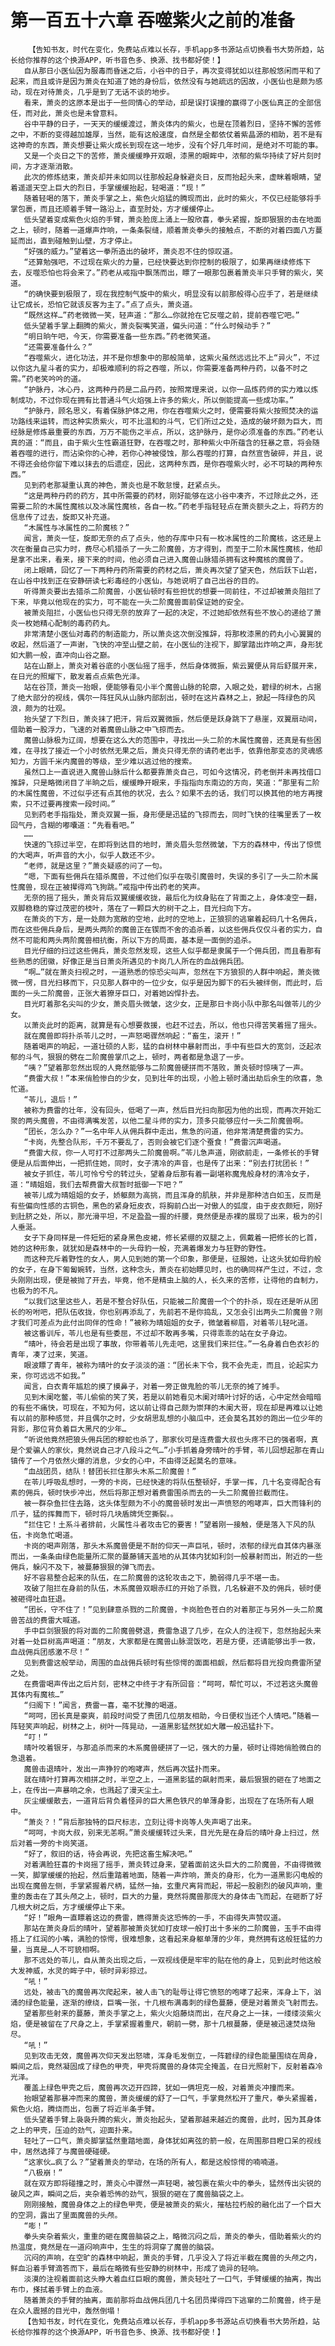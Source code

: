 # 第一百五十六章 吞噬紫火之前的准备
        【告知书友，时代在变化，免费站点难以长存，手机app多书源站点切换看书大势所趋，站长给你推荐的这个换源APP，听书音色多、换源、找书都好使！】
       自从那日小医仙因为服毒而昏迷之后，小谷中的日子，再次变得犹如以往那般悠闲而平和了起来，而且或许是因为萧炎在知道了她的身份后，依然没有与她疏远的因故，小医仙也是颇为感动，现在对待萧炎，几乎是到了无话不谈的地步。
       看来，萧炎的这原本是出于一些同情心的举动，却是误打误撞的赢得了小医仙真正的全部信任，而对此，萧炎也是未曾意料。
       谷中平静的日子，一天天的缓缓渡过，萧炎体内的紫火，也是在顶着烈日，坚持不懈的苦修之中，不断的变得越加雄厚，当然，能有这般速度，自然是全都依仗着紫晶源的相助，若不是有这神奇的东西，萧炎想要让紫火成长到现在这一地步，没有个好几年时间，是绝对不可能的事。
       又是一个炎日之下的苦修，萧炎缓缓睁开双眼，漆黑的眼眸中，浓郁的紫华持续了好片刻时间，方才逐渐消散。
       此次的修炼结束，萧炎却并未如同以往那般起身躲避炎日，反而抬起头来，虚眯着眼睛，望着遥遥天空上巨大的烈日，手掌缓缓抬起，轻喝道：“现！”
       随着轻喝的落下，萧炎手掌之上，紫色火焰猛的腾现而出，此时的紫火，不仅已经能够将手掌包裹，而且还顺着手臂一路沿上，直至肘处，方才缓缓停止。
       低头望着变成紫色火焰的手臂，萧炎脸庞上涌上一股欣喜，拳头紧握，旋即狠狠的击在地面之上，顿时，随着一道爆声炸响，一条条裂缝，顺着萧炎拳头的接触点，不断的对着四面八方蔓延而出，直到碰触到山壁，方才停止。
       “好强的威力。”望着这一拳所造出的破坏，萧炎忍不住的惊叹道。
       “还算勉强吧，不过现在紫火的力量，已经快要达到你控制的极限了，如果再继续修炼下去，反噬恐怕也将会来了。”药老从戒指中飘荡而出，瞟了一眼那包裹着萧炎半只手臂的紫火，笑道。
       “的确快要到极限了，现在我控制气旋中的紫火，明显没有以前那般得心应手了，若是继续让它成长，恐怕它就该反客为主了。”点了点头，萧炎道。
       “既然这样…”药老微微一笑，轻声道：“那么…你就抢在它反噬之前，提前吞噬它吧。”
       低头望着手掌上翻腾的紫火，萧炎裂嘴笑道，偏头问道：“什么时候动手？”
       “明日晌午吧，今天，你需要准备一些东西。”药老微笑道。
       “还需要准备什么？”
       “吞噬紫火，进化功法，并不是你想象中的那般简单，这紫火虽然远远比不上“异火”，不过以你这九星斗者的实力，却极难顺利的将之吞噬，所以，你需要准备两种丹药，以备不时之需。”药老笑吟吟的道。
       “护脉丹，冰心丹，这两种丹药是二品丹药，按照常理来说，以你一品炼药师的实力难以炼制成功，不过你现在拥有比普通斗气火焰强上许多的紫火，所以倒能提高一些成功率。”
       “护脉丹，顾名思义，有着保脉护体之用，你在吞噬紫火之时，便需要将紫火按照焚决的运功路线来运转，而这种实质紫火，可不比温和的斗气，它们所过之处，造成的破坏颇为巨大，而经脉是修炼最重要的东西，万万不能伤之半点，所以，这护脉丹，是你必须准备的东西。”药老认真的道：“而且，由于紫火生性霸道狂野，在吞噬之时，那种紫火中所蕴含的狂暴之意，将会随着吞噬的进行，而沾染你的心神，若你心神被侵蚀，那么吞噬的打算，自然宣告破碎，并且，说不得还会给你留下难以抹去的后遗症，因此，这两种东西，是你吞噬紫火时，必不可缺的两种东西。”
       见到药老那凝重认真的神色，萧炎也是不敢怠慢，赶紧点头。
       “这是两种丹药的药方，其中所需要的药材，刚好能够在这小谷中凑齐，不过除此之外，还需要二阶的木属性魔核以及冰属性魔核，各自一枚。”药老手指轻轻点在萧炎额头之上，将药方的信息传了过去，旋即又补充道。
       “木属性与冰属性的二阶魔核？”
       闻言，萧炎一怔，旋即无奈的点了点头，他的存库中只有一枚冰属性的二阶魔核，这还是上次在衡量自己实力时，费尽心机猎杀了一头二阶魔兽，方才得到，而至于二阶木属性魔核，他却是拿不出来，看来，接下来的时间，他必须自己进入魔兽山脉猎杀拥有这种魔核的魔兽了。
       闭上眼睛，回忆了一下两种丹药所需要的药材之后，萧炎再次望了望天色，然后跃下山岩，在山谷中找到正在安静研读七彩毒经的小医仙，与她说明了自己出谷的目的。
       听得萧炎要出去猎杀二阶魔兽，小医仙顿时有些担忧的想要一同前往，不过却被萧炎阻拦了下来，毕竟以他现在的实力，可不能在一头二阶魔兽面前保证她的安全。
       被萧炎阻拦，小医仙也只得无奈的放弃了一起的决定，不过她却依然有些不放心的递给了萧炎一枚她精心配制的毒药药丸。
       非常清楚小医仙对毒药的制造能力，所以萧炎这次倒没推辞，将那枚漆黑的药丸小心翼翼的收起，然后道了一声谢，飞快的冲至山壁之前，在小医仙的注视下，脚掌踏出炸响之声，身形犹如大鹏一般，直冲向山谷之巅。
       站在山巅上，萧炎对着谷底的小医仙摇了摇手，然后身体微振，紫云翼便从背后舒展开来，在日光的照耀下，散发着点点紫色光泽。
       站在谷顶，萧炎一抬眼，便能够看见小半个魔兽山脉的轮廓，入眼之处，碧绿的树木，占据了绝大部分的视线，偶尔一阵狂风从山脉内部刮出，顿时在这片森林之上，掀起一阵绿色的风浪，颇为的壮观。
       抬头望了下烈日，萧炎抹了把汗，背后双翼微振，然后便是跃身跳下了悬崖，双翼扇动间，借助着一股浮力，飞速的对着魔兽山脉之中飞掠而去。
       魔兽山脉极为辽阔，想要在这么大的范围中，寻找出一头二阶的木属性魔兽，还真是有些困难，在寻找了接近一个小时依然无果之后，萧炎只得无奈的请药老出手，依靠他那变态的灵魂感知力，方圆千米内魔兽的等级，至少难以逃过他的搜索。
       虽然口上一直说进入魔兽山脉后什么都要靠萧炎自己，可如今这情况，药老倒并未再找借口推辞，只是略微闭目了半晌之后，缓缓睁开眼来，手指指向东南边的方向，笑道：“那里有二阶的木属性魔兽，不过似乎还有点其他的状况，去么？如果不去的话，我们可以换其他的地方再搜索，只不过要再搜索一段时间。”
       见到药老手指指处，萧炎双翼一振，身形便是迅猛的飞掠而去，同时飞快的往嘴里丢了一枚回气丹，含糊的嘟囔道：“先看看吧。”
       ……
       快速的飞掠过半空，在即将到达目的地时，萧炎眉头忽然微皱，下方的森林中，传出了惊慌的大喝声，听声音的大小，似乎人数还不少。
       “老师，就是这里？”萧炎疑惑的问了一句。
       “嗯，下面有些佣兵在猎杀魔兽，不过他们似乎在吸引魔兽时，失误的多引了一头二阶木属性魔兽，现在正被撵得鸡飞狗跳。”戒指中传出药老的笑声。
       无奈的摇了摇头，萧炎背后双翼缓缓收拢，最后化为纹身贴在了背面之上，身体凌空一翻，双脚稳稳的穿过茂密的枝叶，落在了一颗巨大的树干之上，目光扫向下方。
       在萧炎的下方，是一处颇为宽敞的空地，此时的空地上，正狼狈的逃窜着起码几十名佣兵，而在这些佣兵身后，是两头两阶的魔兽正在锲而不舍的追杀着，以这些佣兵仅仅斗者的实力，自然不可能和两头两阶魔兽相抗衡，所以下方的局面，基本是一面倒的追杀。
       目光仔细的扫过这些佣兵，萧炎忽然发现，这些人似乎都是隶属于一个佣兵团，而且看那有些熟悉的团徽，好像正是当日萧炎所遇见的卡岗几人所在的血战佣兵团。
       “啊…”就在萧炎扫视之时，一道熟悉的惊恐尖叫声，忽然在下方狼狈的人群中响起，萧炎微微一愣，目光扫移而下，只见那人群中的一位少女，似乎是因为脚下的石头被绊倒，而此时，后面的一头二阶魔兽，正张大着獠牙巨口，对着她凶悍扑去。
       目光盯着那名尖叫的少女，萧炎眉头微皱，这少女，正是那日卡岗小队中那名叫做苓儿的少女。
       以萧炎此时的距离，就算是有心想要救援，也赶不过去，所以，他也只得苦笑着摇了摇头。
       就在魔兽即将扑杀苓儿之时，一声怒喝骤然响起：“畜生，滚开！”
       随着喝声的响起，一道壮硕的人影，猛的自树林中暴射而出，手中有些巨大的宽剑，泛起浓郁的斗气，狠狠的劈在二阶魔兽掌爪之上，顿时，两者都是急退了一步。
       “咦？”望着那忽然出现的人竟然能够与二阶魔兽硬拼而不落败，萧炎顿时惊咦了一声。
       “费雷大叔！”本来俏脸惨白的少女，见到壮年的出现，小脸上顿时涌出劫后余生的欣喜，急忙道。
       “苓儿，退后！”
       被称为费雷的壮年，没有回头，低喝了一声，然后目光扫向那因为他的出现，而再次开始汇聚的两头魔兽，不由得满嘴发苦，以他二星斗师的实力，顶多只能够应付一头二阶魔兽啊。
       “团长，怎么办？”一名中年人从佣兵群中走出，焦急的问道，他非常清楚费雷的实力。
       “卡岗，先整合队形，千万不要乱了，否则会被它们逐个蚕食！”费雷沉声喝道。
       “费雷大叔，你一人可打不过那两头二阶魔兽啊。”苓儿急声道，刚欲前走，一条修长的手臂便是从后面伸出，一把抓住她，同时，女子清冷的声音，也是传了出来：“别去打扰团长！”
       被女子抓住，苓儿可怜兮兮的转过头，望着身后那有着一副堪称魔鬼般身材的清冷女子，道：“晴姐姐，我们去帮费雷大叔暂时抵御一下吧？”
       被苓儿成为晴姐姐的女子，娇躯颇为高挑，而且浑身的肌肤，并非是那种洁白如玉，反而是有些偏向性感的古铜色，黑色的紧身短皮衣，将胸前凸出一对傲人的弧度，由于皮衣颇短，刚好到肚脐之处，所以，那光滑平坦，不足盈盈一握的纤腰，竟然便是赤裸的展现了出来，极为的引人垂涎。
       女子下身同样是一件短短的紧身黑色皮裙，修长紧绷的双腿之上，佩戴着一把修长的匕首，她的这种形象，就犹如是森林中的一头母豹一般，充满着爆发力与狂野的野性。
       而这种充斥着野性的女人，男人见到她的第一个印象，那便是，征服她，让这头犹如母豹般的女子，在身下匍匐婉转，当然，这种念头，萧炎在初始瞟见时，也的确同样产生过，不过，念头刚刚出现，便是被抛了开去，毕竟，他不是精虫上脑的人，长久来的苦修，让得他的自制力，也极为的不凡。
       “以我们这里这些人，若是不整合好队伍，只能被二阶魔兽一个个的扑杀，现在还是听从团长的吩咐吧，把队伍收拢，你也别再添乱了，先前若不是你捣乱，又怎会引出两头二阶魔兽？刚才我们可差点为此付出同伴的性命！”被称为晴姐姐的女子，微皱着柳眉，对着苓儿轻叱道。
       被这番训斥，苓儿也是有些委屈，不过却不敢再多嘴，只得乖乖的站在女子身边。
       “晴叶，待会若是出现了事故，你带着苓儿先走吧，这里我们来拦住。”一名身着白色衣衫的青年，凑了过来，笑道。
       眼波瞟了青年，被称为晴叶的女子淡淡的道：“团长未下令，我不会先走，而且，论起实力来，你可远远不如我。”
       闻言，白衣青年尴尬的摸了摸鼻子，对着一旁正做鬼脸的苓儿无奈的摊了摊手。
       见到木阑吃鳖，苓儿偷偷的笑了笑，若是以前她看见木阑对晴叶讨好的话，心中定然会暗暗的有些不痛快，可现在，不知为何，这以前让得自己颇为崇拜的木阑大哥，现在却是再难以让她有以前的那种感觉，并且偶尔之时，少女胡思乱想的小脑瓜中，还会莫名其妙的跑出一位少年的背影，那位背负着巨大黑尺的少年…
       “听说他竟然把狼头佣兵团的穆蛇也杀了，那家伙可是连费雷大叔也头疼不已的强者啊，真是个爱骗人的家伙，竟然说自己才八段斗之气…”小手抓着身旁晴叶的手臂，苓儿回想起那在青山镇传了一个月依然火爆的消息，少女的心中，不由得泛起莫名的意味。
       “血战团员，结队！替团长拦住那头木系二阶魔兽！”
       在苓儿呼吸乱想时，一旁的卡岗，已经快速的将队伍整顿好，手掌一挥，几十名变得配合有素的佣兵，顿时快步冲出，然后将那正想对着费雷围杀而去的一头二阶魔兽拦截而住。
       被一群杂鱼拦住去路，这头体型颇为不小的魔兽顿时发出一声愤怒的咆哮声，巨大而锋利的爪子，猛的挥舞而下，顿时将几块盾牌凭空撕裂。。
       “拦住它！土系斗者排前，火属性斗者攻击它的要害！”望着刚一接触，便是落入下风的队伍，卡岗急忙喝道。
       卡岗的喝声刚落，那头木系魔兽便是不耐的仰天一声巨吼，顿时，浓郁的绿光自其体内暴涨而出，一条条由绿色能量所汇聚的蔓藤铺天盖地的从其体内犹如利剑一般暴射而出，附近的一些佣兵，躲闪不及下，被蔓藤狠狠的弹飞而去。
       好不容易整合起来的队伍，在二阶魔兽的这轮攻击之下，脆弱得几乎不堪一击。
       攻破了阻拦在身前的队伍，木系魔兽双眼赤红的开始了杀戮，几名躲避不及的佣兵，顿时便被砸得吐血狂退。
       “团长，守不住了！”见到肆意杀戮的二阶魔兽，卡岗脸色苍白的对着那正与另外一头二阶魔兽苦战的费雷大喊道。
       手中巨剑狠狠的将对面的二阶魔兽劈退，费雷急退了几步，在众人的注视下，忽然抬起头来对着一处巨树高声喝道：“朋友，大家都是在魔兽山脉混饭吃，若是方便，还请能够出手一救，血战佣兵团感激不尽！”
       见到费雷这般举动，周围的血战佣兵顿时有些惊愕的面面相觑，然后都将目光投向费雷所望之处。
       在费雷喝声传出之后片刻，密林之中终于才有所回音：“呵呵，帮忙可以，不过若这头魔兽其体内有魔核…”
       “归阁下！”闻言，费雷一喜，毫不犹豫的喝道。
       “呵呵，团长真是豪爽，前段时间受了贵团几位朋友相助，今日便权当还个人情吧。”随着一阵轻笑声响起，树林之上，树叶一阵晃动，一道黑影猛然犹如大雕一般迅猛扑下。
       “叮！”
       晴叶咬着银牙，与那追杀而来的木系魔兽硬拼了一记，强大的力量，顿时让得她俏脸微白的急退着。
       魔兽击退晴叶，发出一声狰狞的咆哮声，然后再次猛扑而来。
       就在晴叶打算再次相拼之时，半空之上，一道黑影猛的飙射而来，最后狠狠的砸在了地面之上，在传出一声暴响之余，也溅起了漫天尘土。
       灰尘缓缓散去，一道背后背负着怪异的巨大黑色铁尺的单薄身影，出现在了在场所有人眼中。
       “萧炎？！”背后那独特的巨尺标志，立刻让得卡岗等人失声喝了出来。
       “呵呵，卡岗大叔，别来无恙啊。”萧炎缓缓转过头来，目光先是在身后的晴叶身上扫过，然后对着一旁的卡岗笑道。
       “好了，叙旧的话，待会再说，先把这畜生解决吧。”
       对着满脸狂喜的卡岗摇了摇手，萧炎转过身来，望着面前这头巨大的二阶魔兽，不由得微微一笑，脚掌缓缓的抬起，然后重踏着地面，随着一声炸响，萧炎的身形，化为一道黑影闪电般的出现在魔兽左侧，手掌紧握着尺柄，猛然一抽，玄重尺离背而起，带起一股剧烈的破风声响，重重的轰击在了其头颅之上，顿时，巨大的力量，竟然将魔兽那庞大的身体击飞而起，在砸断了好几根大树之后，方才缓缓停止下来。
       “好！”眼角一直瞟着这边的费雷，瞧得萧炎这恐怖的一手，不由得失声赞叹道。
       那站在萧炎身后的晴叶，望着那被萧炎犹如打皮球一般打出十多米的二阶魔兽，玉手不由得捂上了红润的小嘴，满脸的惊愕，很难想象，这看起来身躯单薄的少年，竟然拥有这般狂猛的力量，当真是…人不可貌相啊。
       那不远处的苓儿，自从萧炎出现之后，一双视线便是牢牢的贴在他的身上，见到此时他这般大发神威，水灵的眸子中，顿时异彩掠过。
       “吼！”
       远处，被击飞的魔兽再次爬起来，被人击飞的耻辱让得它愤怒的咆哮了起来，浑身上下，汹涌的绿色能量，逐渐的缭绕，巨嘴一张，十几根布满毒刺的绿色蔓藤，便是对着萧炎飞射而去。
       望着那些射来的蔓藤，萧炎手掌之上，紫火火焰藤烧而出，在尺身之上一抹，一缕缕淡紫火焰，便是被留在了尺身之上，手掌紧握着重尺，朝前一劈，那十几根蔓藤，便是被迅速焚烧殆尽。
       “吼！”
       见到攻击无效，魔兽再次仰天发出怒啸，浑身毛发倒立，一阵碧绿的绿色能量围绕在周身，瞬间之后，竟然凝固成了绿色的甲壳，甲壳将魔兽的身体完全掩盖，在日光照射下，反射着森冷光泽。
       覆盖上绿色甲壳之后，魔兽再次迈开四蹄，犹如一俩坦克一般，对着萧炎冲撞而来。
       抬眼望着那暴冲而来的魔兽，萧炎缓缓的舒了一口气，手掌竟然松开了重尺，拳头紧握着，紫色火焰，腾烧而出，包裹了将近半条手臂。
       低头望着手臂上袅袅升腾的紫火，萧炎抬起头，望着那越来越近的魔兽，此时，因为其身体之上的甲壳，压迫的劲气，迎面扑来。
       轻吐了一口气，萧炎脚掌猛然重踏地面，身体犹如离弦的箭一般，在周围那目瞪口呆的视线中，居然选择了与魔兽硬碰硬。
       “这家伙…疯了么？”望着萧炎的举动，在场的所有人，都是这般惊愕的喃喃道。
       “八极崩！”
       就在双方即将碰撞之时，萧炎心中骤然一声轻喝，被包裹在紫火中的拳头，猛然传出尖锐的破风之声，瞬间之后，夹杂着恐怖的劲气，狠狠的砸在了魔兽脑袋之上。
       刚刚接触，魔兽身体之上的绿色甲壳，便是被萧炎的紫火，摧枯拉朽般的融化出了一个巨大的空洞，露出了里面魔兽的头颅。
       “嘭！”
       拳头夹杂着紫火，重重的砸在魔兽脑袋之上，略微沉闷之后，萧炎的拳头，借助着紫火的灼热温度，竟然是在一道闷响声中，生生的将洞穿了魔兽的脑袋。
       沉闷的声响，在空旷的森林中响起，萧炎的手臂，几乎没入了将近半截在魔兽的头颅之内，鲜血沿着手臂滴答而下，最后在略微有些安静的树林中，形成了诡异的轻响。
       淡漠的注视着面前这头睁大着血红巨眼的魔兽，萧炎轻吐了一口气，手臂缓缓的抽离，掏出布巾，搽拭着手臂上的血液。
       随着萧炎的手臂的抽离，面前那将血战佣兵团几十名团员撵得四下逃窜的二阶魔兽，终于是在众人震撼的目光中，轰然倒塌！
       【告知书友，时代在变化，免费站点难以长存，手机app多书源站点切换看书大势所趋，站长给你推荐的这个换源APP，听书音色多、换源、找书都好使！】
